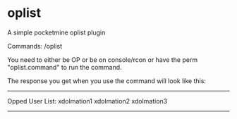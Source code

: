 # oplist
A simple pocketmine oplist plugin

Commands:
/oplist


You need to either be OP or be on console/rcon or have the perm "oplist.command" to run the command.


The response you get when you use the command will look like this:

-------------------------
Opped User List:
xdolmation1
xdolmation2
xdolmation3

-------------------------
